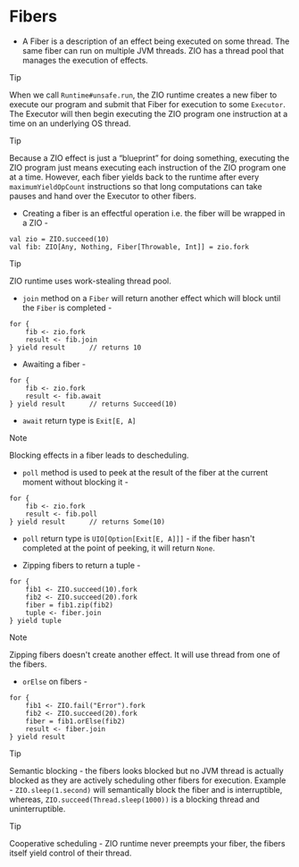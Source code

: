 # Fibers
- A Fiber is a description of an effect being executed on some thread. The same fiber can run on multiple JVM threads. ZIO has a thread pool that manages the execution of effects.

> [!TIP]
> When we call `Runtime#unsafe.run`, the ZIO runtime creates a new fiber to execute our program and submit that Fiber for execution to some `Executor`. The Executor will then begin executing the ZIO program one instruction at a time on an underlying OS thread.

> [!TIP]
> Because a ZIO effect is just a “blueprint” for doing something, executing the ZIO program just means executing each instruction of the ZIO program one at a time.
> However, each fiber yields back to the runtime after every `maximumYieldOpCount` instructions so that long computations can take pauses and hand over the Executor to other fibers.

- Creating a fiber is an effectful operation i.e. the fiber will be wrapped in a ZIO -
```
val zio = ZIO.succeed(10)
val fib: ZIO[Any, Nothing, Fiber[Throwable, Int]] = zio.fork
```

> [!TIP]
> ZIO runtime uses work-stealing thread pool.

- `join` method on a `Fiber` will return another effect which will block until the `Fiber` is completed -
```
for {
    fib <- zio.fork
    result <- fib.join
} yield result      // returns 10
```

- Awaiting a fiber -
```
for {
    fib <- zio.fork
    result <- fib.await
} yield result      // returns Succeed(10)
```
- `await` return type is `Exit[E, A]`

> [!NOTE]
> Blocking effects in a fiber leads to descheduling.

- `poll` method is used to peek at the result of the fiber at the current moment without blocking it -
```
for {
    fib <- zio.fork
    result <- fib.poll
} yield result      // returns Some(10)
```
- `poll` return type is `UIO[Option[Exit[E, A]]]` - if the fiber hasn't completed at the point of peeking, it will return `None`.

- Zipping fibers to return a tuple -
```
for {
    fib1 <- ZIO.succeed(10).fork
    fib2 <- ZIO.succeed(20).fork
    fiber = fib1.zip(fib2)
    tuple <- fiber.join
} yield tuple
```

> [!NOTE]
> Zipping fibers doesn't create another effect. It will use thread from one of the fibers.

- `orElse` on fibers -
```
for {
    fib1 <- ZIO.fail("Error").fork
    fib2 <- ZIO.succeed(20).fork
    fiber = fib1.orElse(fib2)
    result <- fiber.join
} yield result
```

> [!TIP]
> Semantic blocking - the fibers looks blocked but no JVM thread is actually blocked as they are actively scheduling other fibers for execution.
> Example - `ZIO.sleep(1.second)` will semantically block the fiber and is interruptible, whereas, `ZIO.succeed(Thread.sleep(1000))` is a blocking thread and uninterruptible.

> [!TIP] 
> Cooperative scheduling - ZIO runtime never preempts your fiber, the fibers itself yield control of their thread. 
